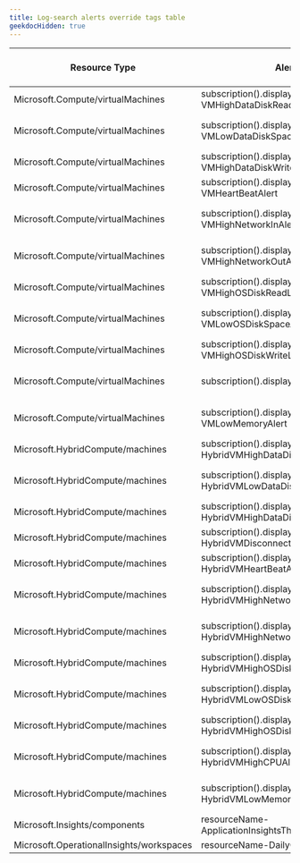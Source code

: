 ```yaml
---
title: Log-search alerts override tags table
geekdocHidden: true
---
```


| Resource Type | Alert Name | Override Tag name | Tag value type | Operator | Original threshold value | Sample override value |
| ------------- | ---------- | ----------------- | -------------- | -------- | ------------------------ | --------------------- |
| Microsoft.Compute/virtualMachines | subscription().displayName-VMHighDataDiskReadLatencyAlert | ***\_amba-ReadLatencyMs-Data-threshold-Override\_*** | Number | GreaterThan | 30 | 29 |
| Microsoft.Compute/virtualMachines | subscription().displayName-VMLowDataDiskSpaceAlert | ***\_amba-FreeSpacePercentage-Data-threshold-Override\_*** | Number | GreaterThan | 10 | 7 |
| Microsoft.Compute/virtualMachines | subscription().displayName-VMHighDataDiskWriteLatencyAlert | ***\_amba-WriteLatencyMs-Data-threshold-Override\_*** | Number | GreaterThan | 30 | 18 |
| Microsoft.Compute/virtualMachines | subscription().displayName-VMHeartBeatAlert | ***\_amba-Heartbeat-threshold-Override\_*** | Number | GreaterThan | 10 | 9 |
| Microsoft.Compute/virtualMachines | subscription().displayName-VMHighNetworkInAlert | ***\_amba-ReadBytesPerSecond-threshold-Override\_*** | Number | GreaterThan | 10000000 | 2997772 |
| Microsoft.Compute/virtualMachines | subscription().displayName-VMHighNetworkOutAlert | ***\_amba-WriteBytesPerSecond-threshold-Override\_*** | Number | GreaterThan | 10000000 | 5982954 |
| Microsoft.Compute/virtualMachines | subscription().displayName-VMHighOSDiskReadLatencyAlert | ***\_amba-ReadLatencyMs-OS-threshold-Override\_*** | Number | GreaterThan | 30 | 4 |
| Microsoft.Compute/virtualMachines | subscription().displayName-VMLowOSDiskSpaceAlert | ***\_amba-FreeSpacePercentage-OS-threshold-Override\_*** | Number | GreaterThan | 10 | 8 |
| Microsoft.Compute/virtualMachines | subscription().displayName-VMHighOSDiskWriteLatencyAlert | ***\_amba-WriteLatencyMs-OS-threshold-Override\_*** | Number | GreaterThan | 30 | 1 |
| Microsoft.Compute/virtualMachines | subscription().displayName-VMHighCPUAlert | ***\_amba-UtilizationPercentage-threshold-Override\_*** | Number | GreaterThan | 85 | 50 |
| Microsoft.Compute/virtualMachines | subscription().displayName-VMLowMemoryAlert | ***\_amba-AvailableMemoryPercentage-threshold-Override\_*** | Number | GreaterThan | 10 | 3 |
| Microsoft.HybridCompute/machines | subscription().displayName-HybridVMHighDataDiskReadLatencyAlert | ***\_amba-ReadLatencyMs-Data-threshold-Override\_*** | Number | GreaterThan | 30 | 12 |
| Microsoft.HybridCompute/machines | subscription().displayName-HybridVMLowDataDiskSpaceAlert | ***\_amba-FreeSpacePercentage-Data-threshold-Override\_*** | Number | GreaterThan | 10 | 5 |
| Microsoft.HybridCompute/machines | subscription().displayName-HybridVMHighDataDiskWriteLatencyAlert | ***\_amba-WriteLatencyMs-Data-threshold-Override\_*** | Number | GreaterThan | 30 | 16 |
| Microsoft.HybridCompute/machines | subscription().displayName-HybridVMDisconnectedAlert |  <span style="color:DarkOrange">***Not applicable***</span>  | Timespan (string) | GreaterThan | 10m |  <span style="color:DarkOrange">***N/A***</span>  |
| Microsoft.HybridCompute/machines | subscription().displayName-HybridVMHeartBeatAlert | ***\_amba-Heartbeat-threshold-Override\_*** | Number | GreaterThan | 10 | 8 |
| Microsoft.HybridCompute/machines | subscription().displayName-HybridVMHighNetworkInAlert | ***\_amba-ReadBytesPerSecond-threshold-Override\_*** | Number | GreaterThan | 10000000 | 3274414 |
| Microsoft.HybridCompute/machines | subscription().displayName-HybridVMHighNetworkOutAlert | ***\_amba-WriteBytesPerSecond-threshold-Override\_*** | Number | GreaterThan | 10000000 | 9023282 |
| Microsoft.HybridCompute/machines | subscription().displayName-HybridVMHighOSDiskReadLatencyAlert | ***\_amba-ReadLatencyMs-OS-threshold-Override\_*** | Number | GreaterThan | 30 | 13 |
| Microsoft.HybridCompute/machines | subscription().displayName-HybridVMLowOSDiskSpaceAlert | ***\_amba-FreeSpacePercentage-OS-threshold-Override\_*** | Number | GreaterThan | 10 | 0 |
| Microsoft.HybridCompute/machines | subscription().displayName-HybridVMHighOSDiskWriteLatencyAlert | ***\_amba-WriteLatencyMs-OS-threshold-Override\_*** | Number | GreaterThan | 30 | 28 |
| Microsoft.HybridCompute/machines | subscription().displayName-HybridVMHighCPUAlert | ***\_amba-UtilizationPercentage-threshold-Override\_*** | Number | GreaterThan | 85 | 79 |
| Microsoft.HybridCompute/machines | subscription().displayName-HybridVMLowMemoryAlert | ***\_amba-AvailableMemoryPercentage-threshold-Override\_*** | Number | GreaterThan | 10 | 7 |
| Microsoft.Insights/components | resourceName-ApplicationInsightsThrottlingLimitReachedAlert | ***\_amba-Throttling-threshold-override\_*** | Number | GreaterThan | 32000 | 30215 |
| Microsoft.OperationalInsights/workspaces | resourceName-DailyCapLimitReachedAlert |  <span style="color:DarkOrange">***Not applicable***</span>  | Number | GreaterThan | 0 |  <span style="color:DarkOrange">***N/A***</span>  |
